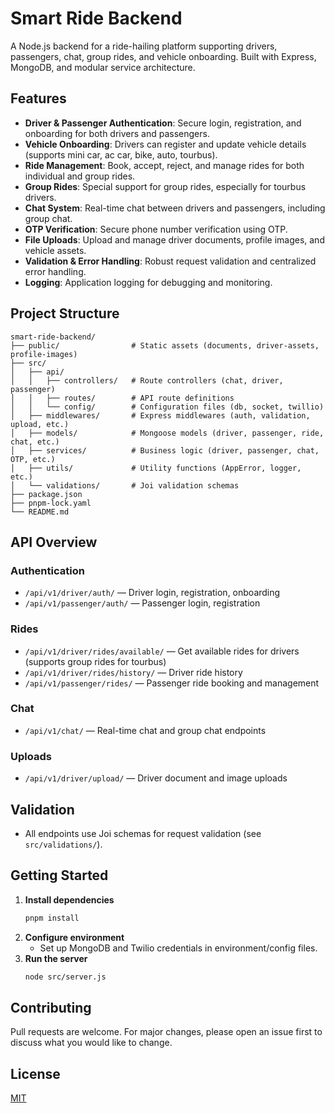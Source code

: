 # Smart Ride Backend

A Node.js backend for a ride-hailing platform supporting drivers, passengers, chat, group rides, and vehicle onboarding. Built with Express, MongoDB, and modular service architecture.

## Features

- **Driver & Passenger Authentication**: Secure login, registration, and onboarding for both drivers and passengers.
- **Vehicle Onboarding**: Drivers can register and update vehicle details (supports mini car, ac car, bike, auto, tourbus).
- **Ride Management**: Book, accept, reject, and manage rides for both individual and group rides.
- **Group Rides**: Special support for group rides, especially for tourbus drivers.
- **Chat System**: Real-time chat between drivers and passengers, including group chat.
- **OTP Verification**: Secure phone number verification using OTP.
- **File Uploads**: Upload and manage driver documents, profile images, and vehicle assets.
- **Validation & Error Handling**: Robust request validation and centralized error handling.
- **Logging**: Application logging for debugging and monitoring.

## Project Structure

```
smart-ride-backend/
├── public/                # Static assets (documents, driver-assets, profile-images)
├── src/
│   ├── api/
│   │   ├── controllers/   # Route controllers (chat, driver, passenger)
│   │   ├── routes/        # API route definitions
│   │   └── config/        # Configuration files (db, socket, twillio)
│   ├── middlewares/       # Express middlewares (auth, validation, upload, etc.)
│   ├── models/            # Mongoose models (driver, passenger, ride, chat, etc.)
│   ├── services/          # Business logic (driver, passenger, chat, OTP, etc.)
│   ├── utils/             # Utility functions (AppError, logger, etc.)
│   └── validations/       # Joi validation schemas
├── package.json
├── pnpm-lock.yaml
└── README.md
```

## API Overview

### Authentication

- `/api/v1/driver/auth/` — Driver login, registration, onboarding
- `/api/v1/passenger/auth/` — Passenger login, registration

### Rides

- `/api/v1/driver/rides/available/` — Get available rides for drivers (supports group rides for tourbus)
- `/api/v1/driver/rides/history/` — Driver ride history
- `/api/v1/passenger/rides/` — Passenger ride booking and management

### Chat

- `/api/v1/chat/` — Real-time chat and group chat endpoints

### Uploads

- `/api/v1/driver/upload/` — Driver document and image uploads

## Validation

- All endpoints use Joi schemas for request validation (see `src/validations/`).

## Getting Started

1. **Install dependencies**
   ```sh
   pnpm install
   ```
2. **Configure environment**
   - Set up MongoDB and Twilio credentials in environment/config files.
3. **Run the server**
   ```sh
   node src/server.js
   ```

## Contributing

Pull requests are welcome. For major changes, please open an issue first to discuss what you would like to change.

## License

[MIT](LICENSE)

